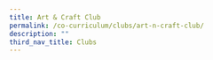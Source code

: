 ```yaml
---
title: Art & Craft Club
permalink: /co-curriculum/clubs/art-n-craft-club/
description: ""
third_nav_title: Clubs
---
```


